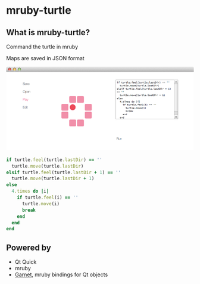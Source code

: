 
mruby-turtle
================

What is mruby-turtle?
----------------

Command the turtle in mruby

Maps are saved in JSON format

![Screenshot](https://github.com/iofg2100/mruby-turtle/raw/master/screenshot.png)

```ruby
if turtle.feel(turtle.lastDir) == ''
  turtle.move(turtle.lastDir)
elsif turtle.feel(turtle.lastDir + 1) == ''
  turtle.move(turtle.lastDir + 1)
else
  4.times do |i|
    if turtle.feel(i) == ''
      turtle.move(i)
      break
    end
  end
end
```

Powered by
----------------

* Qt Quick
* mruby
* [Garnet](https://github.com/h2so5/Garnet), mruby bindings for Qt objects

